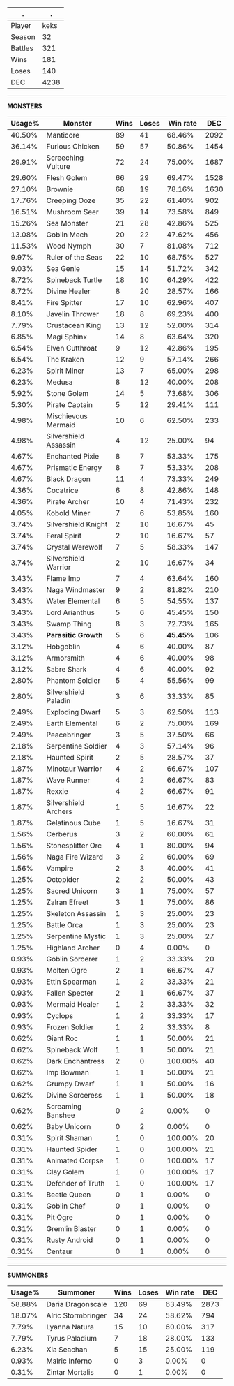 .|.
|-|-
Player|keks
Season|32
Battles|321
Wins|181
Loses|140
DEC|4238

---
**MONSTERS**

Usage%|Monster|Wins|Loses|Win rate|DEC|
-|-|-|-|-|-|
40.50%|Manticore|89|41|68.46%|2092|
36.14%|Furious Chicken|59|57|50.86%|1454|
29.91%|Screeching Vulture|72|24|75.00%|1687|
29.60%|Flesh Golem|66|29|69.47%|1528|
27.10%|Brownie|68|19|78.16%|1630|
17.76%|Creeping Ooze|35|22|61.40%|902|
16.51%|Mushroom Seer|39|14|73.58%|849|
15.26%|Sea Monster|21|28|42.86%|525|
13.08%|Goblin Mech|20|22|47.62%|456|
11.53%|Wood Nymph|30|7|81.08%|712|
9.97%|Ruler of the Seas|22|10|68.75%|527|
9.03%|Sea Genie|15|14|51.72%|342|
8.72%|Spineback Turtle|18|10|64.29%|422|
8.72%|Divine Healer|8|20|28.57%|166|
8.41%|Fire Spitter|17|10|62.96%|407|
8.10%|Javelin Thrower|18|8|69.23%|400|
7.79%|Crustacean King|13|12|52.00%|314|
6.85%|Magi Sphinx|14|8|63.64%|320|
6.54%|Elven Cutthroat|9|12|42.86%|195|
6.54%|The Kraken|12|9|57.14%|266|
6.23%|Spirit Miner|13|7|65.00%|298|
6.23%|Medusa|8|12|40.00%|208|
5.92%|Stone Golem|14|5|73.68%|306|
5.30%|Pirate Captain|5|12|29.41%|111|
4.98%|Mischievous Mermaid|10|6|62.50%|233|
4.98%|Silvershield Assassin|4|12|25.00%|94|
4.67%|Enchanted Pixie|8|7|53.33%|175|
4.67%|Prismatic Energy|8|7|53.33%|208|
4.67%|Black Dragon|11|4|73.33%|249|
4.36%|Cocatrice|6|8|42.86%|148|
4.36%|Pirate Archer|10|4|71.43%|232|
4.05%|Kobold Miner|7|6|53.85%|160|
3.74%|Silvershield Knight|2|10|16.67%|45|
3.74%|Feral Spirit|2|10|16.67%|57|
3.74%|Crystal Werewolf|7|5|58.33%|147|
3.74%|Silvershield Warrior|2|10|16.67%|34|
3.43%|Flame Imp|7|4|63.64%|160|
3.43%|Naga Windmaster|9|2|81.82%|210|
3.43%|Water Elemental|6|5|54.55%|137|
3.43%|Lord Arianthus|5|6|45.45%|150|
3.43%|Swamp Thing|8|3|72.73%|165|
3.43%|**Parasitic Growth**|5|6|**45.45%**|106|
3.12%|Hobgoblin|4|6|40.00%|87|
3.12%|Armorsmith|4|6|40.00%|98|
3.12%|Sabre Shark|4|6|40.00%|92|
2.80%|Phantom Soldier|5|4|55.56%|99|
2.80%|Silvershield Paladin|3|6|33.33%|85|
2.49%|Exploding Dwarf|5|3|62.50%|113|
2.49%|Earth Elemental|6|2|75.00%|169|
2.49%|Peacebringer|3|5|37.50%|66|
2.18%|Serpentine Soldier|4|3|57.14%|96|
2.18%|Haunted Spirit|2|5|28.57%|37|
1.87%|Minotaur Warrior|4|2|66.67%|107|
1.87%|Wave Runner|4|2|66.67%|83|
1.87%|Rexxie|4|2|66.67%|91|
1.87%|Silvershield Archers|1|5|16.67%|22|
1.87%|Gelatinous Cube|1|5|16.67%|31|
1.56%|Cerberus|3|2|60.00%|61|
1.56%|Stonesplitter Orc|4|1|80.00%|94|
1.56%|Naga Fire Wizard|3|2|60.00%|69|
1.56%|Vampire|2|3|40.00%|41|
1.25%|Octopider|2|2|50.00%|43|
1.25%|Sacred Unicorn|3|1|75.00%|57|
1.25%|Zalran Efreet|3|1|75.00%|86|
1.25%|Skeleton Assassin|1|3|25.00%|23|
1.25%|Battle Orca|1|3|25.00%|23|
1.25%|Serpentine Mystic|1|3|25.00%|27|
1.25%|Highland Archer|0|4|0.00%|0|
0.93%|Goblin Sorcerer|1|2|33.33%|20|
0.93%|Molten Ogre|2|1|66.67%|47|
0.93%|Ettin Spearman|1|2|33.33%|21|
0.93%|Fallen Specter|2|1|66.67%|37|
0.93%|Mermaid Healer|1|2|33.33%|32|
0.93%|Cyclops|1|2|33.33%|17|
0.93%|Frozen Soldier|1|2|33.33%|8|
0.62%|Giant Roc|1|1|50.00%|21|
0.62%|Spineback Wolf|1|1|50.00%|21|
0.62%|Dark Enchantress|2|0|100.00%|40|
0.62%|Imp Bowman|1|1|50.00%|21|
0.62%|Grumpy Dwarf|1|1|50.00%|16|
0.62%|Divine Sorceress|1|1|50.00%|18|
0.62%|Screaming Banshee|0|2|0.00%|0|
0.62%|Baby Unicorn|0|2|0.00%|0|
0.31%|Spirit Shaman|1|0|100.00%|20|
0.31%|Haunted Spider|1|0|100.00%|21|
0.31%|Animated Corpse|1|0|100.00%|17|
0.31%|Clay Golem|1|0|100.00%|17|
0.31%|Defender of Truth|1|0|100.00%|17|
0.31%|Beetle Queen|0|1|0.00%|0|
0.31%|Goblin Chef|0|1|0.00%|0|
0.31%|Pit Ogre|0|1|0.00%|0|
0.31%|Gremlin Blaster|0|1|0.00%|0|
0.31%|Rusty Android|0|1|0.00%|0|
0.31%|Centaur|0|1|0.00%|0|

---
**SUMMONERS**

Usage%|Summoner|Wins|Loses|Win rate|DEC|
-|-|-|-|-|-|
58.88%|Daria Dragonscale|120|69|63.49%|2873|
18.07%|Alric Stormbringer|34|24|58.62%|794|
7.79%|Lyanna Natura|15|10|60.00%|317|
7.79%|Tyrus Paladium|7|18|28.00%|133|
6.23%|Xia Seachan|5|15|25.00%|119|
0.93%|Malric Inferno|0|3|0.00%|0|
0.31%|Zintar Mortalis|0|1|0.00%|0|
